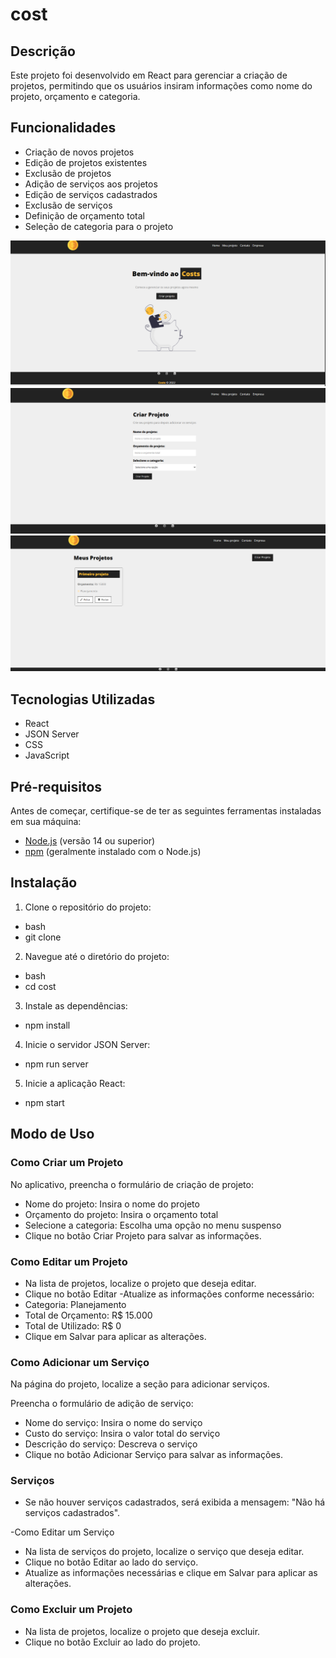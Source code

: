 

# cost

## Descrição

Este projeto foi desenvolvido em React para gerenciar a criação de projetos, permitindo que os usuários insiram informações como nome do projeto, orçamento e categoria.

## Funcionalidades
 - Criação de novos projetos
- Edição de projetos existentes
- Exclusão de projetos
- Adição de serviços aos projetos
- Edição de serviços cadastrados
- Exclusão de serviços
- Definição de orçamento total
- Seleção de categoria para o projeto
  
![Tela Inicial](/src/img/project_img1.png)
![Tela Inicial](/src/img/page_create_project.png)
![Tela Inicial](/src/img/page_my_project.png)


## Tecnologias Utilizadas

- React
- JSON Server
- CSS
- JavaScript

## Pré-requisitos

Antes de começar, certifique-se de ter as seguintes ferramentas instaladas em sua máquina:

- [Node.js](https://nodejs.org/) (versão 14 ou superior)
- [npm](https://www.npmjs.com/) (geralmente instalado com o Node.js)

## Instalação

1. Clone o repositório do projeto:
  - bash
   - git clone 

2. Navegue até o diretório do projeto:
- bash
- cd cost

3. Instale as dependências:
- npm install

4. Inicie o servidor JSON Server:
- npm run server

5. Inicie a aplicação React:
- npm start

## Modo de Uso 

### Como Criar um Projeto
No aplicativo, preencha o formulário de criação de projeto:

* Nome do projeto: Insira o nome do projeto
* Orçamento do projeto: Insira o orçamento total
* Selecione a categoria: Escolha uma opção no menu suspenso
* Clique no botão Criar Projeto para salvar as informações.

### Como Editar um Projeto
* Na lista de projetos, localize o projeto que deseja editar.
* Clique no botão Editar
-Atualize as informações conforme necessário:
* Categoria: Planejamento
* Total de Orçamento: R$ 15.000
* Total de Utilizado: R$ 0
* Clique em Salvar para aplicar as alterações.

### Como Adicionar um Serviço
Na página do projeto, localize a seção para adicionar serviços.

Preencha o formulário de adição de serviço:

* Nome do serviço: Insira o nome do serviço
* Custo do serviço: Insira o valor total do serviço
* Descrição do serviço: Descreva o serviço
* Clique no botão Adicionar Serviço para salvar as informações.

### Serviços
* Se não houver serviços cadastrados, será exibida a mensagem: "Não há serviços cadastrados".
  
-Como Editar um Serviço
* Na lista de serviços do projeto, localize o serviço que deseja editar.
* Clique no botão Editar ao lado do serviço.
* Atualize as informações necessárias e clique em Salvar para aplicar as alterações.
  
### Como Excluir um Projeto
* Na lista de projetos, localize o projeto que deseja excluir.
* Clique no botão Excluir ao lado do projeto.






